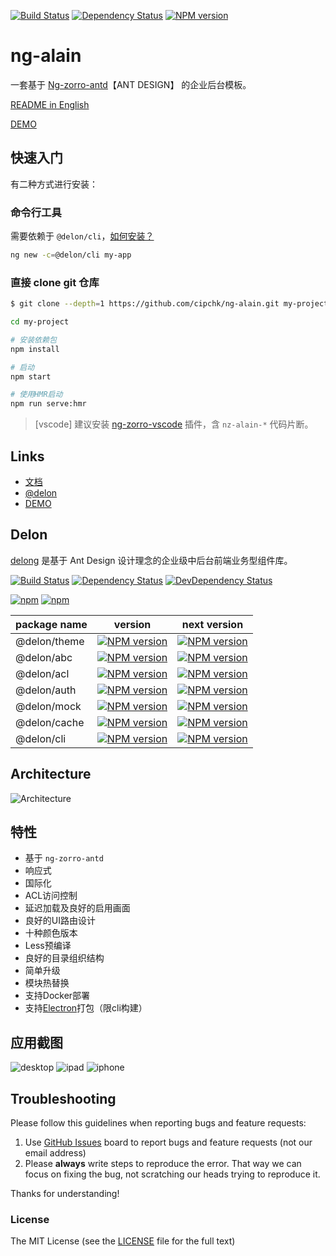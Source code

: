[![Build Status](https://travis-ci.org/cipchk/ng-alain.svg?branch=master)](https://travis-ci.org/cipchk/ng-alain)
[![Dependency Status](https://david-dm.org/cipchk/ng-alain/status.svg)](https://david-dm.org/cipchk/ng-alain)
[![NPM version](https://img.shields.io/npm/v/ng-alain.svg)](https://www.npmjs.com/package/ng-alain)

# ng-alain

一套基于 [Ng-zorro-antd](https://github.com/NG-ZORRO/ng-zorro-antd)【ANT DESIGN】 的企业后台模板。

[README in English](README.md)

[DEMO](https://cipchk.github.io/ng-alain/)

## 快速入门

有二种方式进行安装：

### 命令行工具

需要依赖于 `@delon/cli`，[如何安装？](http://ng-alain.com/docs/cli)

```bash
ng new -c=@delon/cli my-app
```

### 直接 clone git 仓库

```bash
$ git clone --depth=1 https://github.com/cipchk/ng-alain.git my-project

cd my-project

# 安装依赖包
npm install

# 启动
npm start

# 使用HMR启动
npm run serve:hmr
```

> [vscode] 建议安装 [ng-zorro-vscode](https://marketplace.visualstudio.com/items?itemName=cipchk.ng-zorro-vscode) 插件，含 `nz-alain-*` 代码片断。


## Links

+ [文档](http://ng-alain.com)
+ [@delon](https://github.com/cipchk/delon)
+ [DEMO](https://cipchk.github.io/ng-alain/)

## Delon

[delong](https://github.com/cipchk/delon) 是基于 Ant Design 设计理念的企业级中后台前端业务型组件库。

[![Build Status](https://travis-ci.org/cipchk/delon.svg?branch=master)](https://travis-ci.org/cipchk/delon)
[![Dependency Status](https://david-dm.org/cipchk/delon/status.svg)](https://david-dm.org/cipchk/delon)
[![DevDependency Status](https://david-dm.org/cipchk/delon/dev-status.svg)](https://david-dm.org/cipchk/delon?type=dev)

[![npm](https://img.shields.io/npm/l/@delon/theme.svg)](https://www.npmjs.com/package/@delon/theme)
[![npm](https://img.shields.io/npm/dm/@delon/theme.svg)](https://www.npmjs.com/package/@delon/theme)

| package name | version | next version |
| ------------ |:-----:|:----------:|
| @delon/theme | [![NPM version](https://img.shields.io/npm/v/@delon/theme.svg)](https://www.npmjs.com/package/@delon/theme) | [![NPM version](https://img.shields.io/npm/v/@delon/theme/next.svg)](https://www.npmjs.com/package/@delon/theme) |
| @delon/abc | [![NPM version](https://img.shields.io/npm/v/@delon/abc.svg)](https://www.npmjs.com/package/@delon/abc) | [![NPM version](https://img.shields.io/npm/v/@delon/abc/next.svg)](https://www.npmjs.com/package/@delon/abc) |
| @delon/acl | [![NPM version](https://img.shields.io/npm/v/@delon/acl.svg)](https://www.npmjs.com/package/@delon/acl) | [![NPM version](https://img.shields.io/npm/v/@delon/acl/next.svg)](https://www.npmjs.com/package/@delon/acl) |
| @delon/auth | [![NPM version](https://img.shields.io/npm/v/@delon/auth.svg)](https://www.npmjs.com/package/@delon/auth) | [![NPM version](https://img.shields.io/npm/v/@delon/auth/next.svg)](https://www.npmjs.com/package/@delon/auth) |
| @delon/mock | [![NPM version](https://img.shields.io/npm/v/@delon/mock.svg)](https://www.npmjs.com/package/@delon/mock) | [![NPM version](https://img.shields.io/npm/v/@delon/mock/next.svg)](https://www.npmjs.com/package/@delon/mock) |
| @delon/cache | [![NPM version](https://img.shields.io/npm/v/@delon/cache.svg)](https://www.npmjs.com/package/@delon/cache) | [![NPM version](https://img.shields.io/npm/v/@delon/cache/next.svg)](https://www.npmjs.com/package/@delon/cache) |
| @delon/cli | [![NPM version](https://img.shields.io/npm/v/@delon/cli.svg)](https://www.npmjs.com/package/@delon/cli) | [![NPM version](https://img.shields.io/npm/v/@delon/cli/next.svg)](https://www.npmjs.com/package/@delon/cli) |

## Architecture

![Architecture](https://github.com/cipchk/delon/blob/master/_screenshot/architecture.png)

## 特性

+ 基于 `ng-zorro-antd`
+ 响应式
+ 国际化
+ ACL访问控制
+ 延迟加载及良好的启用画面
+ 良好的UI路由设计
+ 十种颜色版本
+ Less预编译
+ 良好的目录组织结构
+ 简单升级
+ 模块热替换
+ 支持Docker部署
+ 支持[Electron](http://ng-alain.com/docs/cli#electron)打包（限cli构建）

## 应用截图

![desktop](https://github.com/cipchk/delon/blob/master/_screenshot/desktop.png)
![ipad](https://github.com/cipchk/delon/blob/master/_screenshot/ipad.png)
![iphone](https://github.com/cipchk/delon/blob/master/_screenshot/iphone.png)

## Troubleshooting

Please follow this guidelines when reporting bugs and feature requests:

1. Use [GitHub Issues](https://github.com/cipchk/ng-alain/issues) board to report bugs and feature requests (not our email address)
2. Please **always** write steps to reproduce the error. That way we can focus on fixing the bug, not scratching our heads trying to reproduce it.

Thanks for understanding!

### License

The MIT License (see the [LICENSE](https://github.com/cipchk/ng-alain/blob/master/LICENSE) file for the full text)
